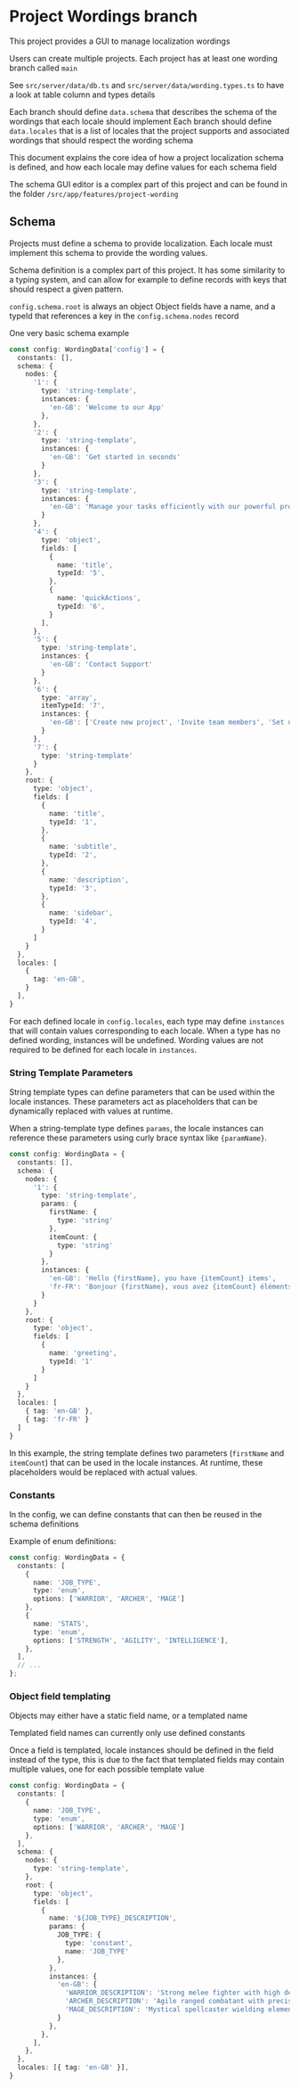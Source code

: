 # Project Wordings branch

This project provides a GUI to manage localization wordings

Users can create multiple projects. Each project has at least one wording branch called `main`

See `src/server/data/db.ts` and `src/server/data/wording.types.ts` to have a look at table column and types details

Each branch should define `data.schema` that describes the schema of the wordings that each locale should implement
Each branch should define `data.locales` that is a list of locales that the project supports and associated wordings that should respect the wording schema

This document explains the core idea of how a project localization schema is defined, and how each locale may define values for each schema field

The schema GUI editor is a complex part of this project and can be found in the folder `/src/app/features/project-wording`

## Schema

Projects must define a schema to provide localization. Each locale must implement this schema to provide the wording values.

Schema definition is a complex part of this project. It has some similarity to a typing system, and can allow for example to define records with keys that should respect a given pattern.

`config.schema.root` is always an object
Object fields have a name, and a typeId that references a key in the `config.schema.nodes` record

One very basic schema example

```ts
const config: WordingData['config'] = {
  constants: [],
  schema: {
    nodes: {
      '1': {
        type: 'string-template',
        instances: {
          'en-GB': 'Welcome to our App'
        },
      },
      '2': {
        type: 'string-template',
        instances: {
          'en-GB': 'Get started in seconds'
        }
      },
      '3': {
        type: 'string-template',
        instances: {
          'en-GB': 'Manage your tasks efficiently with our powerful project management tools.'
        }
      },
      '4': {
        type: 'object',
        fields: [
          {
            name: 'title',
            typeId: '5',
          },
          {
            name: 'quickActions',
            typeId: '6',
          }
        ],
      },
      '5': {
        type: 'string-template',
        instances: {
          'en-GB': 'Contact Support'
        }
      },
      '6': {
        type: 'array',
        itemTypeId: '7',
        instances: {
          'en-GB': ['Create new project', 'Invite team members', 'Set up notifications']
        }
      },
      '7': {
        type: 'string-template'
      }
    },
    root: {
      type: 'object',
      fields: [
        {
          name: 'title',
          typeId: '1',
        },
        {
          name: 'subtitle',
          typeId: '2',
        },
        {
          name: 'description',
          typeId: '3',
        },
        {
          name: 'sidebar',
          typeId: '4',
        }
      ]
    }
  },
  locales: [
    {
      tag: 'en-GB',
    }
  ],
}
```

For each defined locale in `config.locales`, each type may define `instances` that will contain values corresponding to each locale.
When a type has no defined wording, instances will be undefined.
Wording values are not required to be defined for each locale in `instances`.

### String Template Parameters

String template types can define parameters that can be used within the locale instances. These parameters act as placeholders that can be dynamically replaced with values at runtime.

When a string-template type defines `params`, the locale instances can reference these parameters using curly brace syntax like `{paramName}`.

```ts
const config: WordingData = {
  constants: [],
  schema: {
    nodes: {
      '1': {
        type: 'string-template',
        params: {
          firstName: {
            type: 'string'
          },
          itemCount: {
            type: 'string'
          }
        },
        instances: {
          'en-GB': 'Hello {firstName}, you have {itemCount} items',
          'fr-FR': 'Bonjour {firstName}, vous avez {itemCount} éléments'
        }
      }
    },
    root: {
      type: 'object',
      fields: [
        {
          name: 'greeting',
          typeId: '1'
        }
      ]
    }
  },
  locales: [
    { tag: 'en-GB' },
    { tag: 'fr-FR' }
  ]
}
```

In this example, the string template defines two parameters (`firstName` and `itemCount`) that can be used in the locale instances. At runtime, these placeholders would be replaced with actual values.

### Constants

In the config, we can define constants that can then be reused in the schema definitions

Example of enum definitions:

```ts
const config: WordingData = {
  constants: [
    {
      name: 'JOB_TYPE',
      type: 'enum',
      options: ['WARRIOR', 'ARCHER', 'MAGE']
    },
    {
      name: 'STATS',
      type: 'enum',
      options: ['STRENGTH', 'AGILITY', 'INTELLIGENCE'],
    },
  ],
  // ...
};
```

### Object field templating

Objects may either have a static field name, or a templated name

Templated field names can currently only use defined constants

Once a field is templated, locale instances should be defined in the field instead of the type, this is due to the fact that templated fields may contain multiple values, one for each possible template value

```ts
const config: WordingData = {
  constants: [
    {
      name: 'JOB_TYPE',
      type: 'enum',
      options: ['WARRIOR', 'ARCHER', 'MAGE']
    },
  ],
  schema: {
    nodes: {
      type: 'string-template',
    },
    root: {
      type: 'object',
      fields: [
        {
          name: '${JOB_TYPE}_DESCRIPTION',
          params: {
            JOB_TYPE: {
              type: 'constant',
              name: 'JOB_TYPE'
            },
          },
          instances: {
            'en-GB': {
              'WARRIOR_DESCRIPTION': 'Strong melee fighter with high defense and powerful sword attacks.',
              'ARCHER_DESCRIPTION': 'Agile ranged combatant with precise bow skills and stealth abilities.',
              'MAGE_DESCRIPTION': 'Mystical spellcaster wielding elemental magic and powerful enchantments.',
            }
          },
        },
      ],
    },
  },
  locales: [{ tag: 'en-GB' }],
}
```

